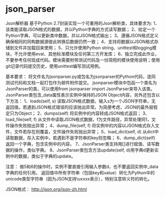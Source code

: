 # json_parser
Json解析器
基于Python 2.7封装实现一个可重用的Json解析类，具体要求为:
    1、该类能读取JSON格式的数据，并以Python字典的方式读写数据；
    2、给定一个Python字典，可以更新类中数据，并以JSON格式输出；
    3、遵循JSON格式定义确保相同的同构数据源彼此转换后数据仍然一致；
    4、支持将数据以JSON格式存储到文件并加载回来使用；
    5、只允许使用Python string、unittest和logging模块，不允许使用eval、其他标准模块及任何第三方开发库；
    6、独立完成此作业，不要参考任何现成代码。模块需要附带测试代码及一份简短的模块使用说明；使用git记录代码提交历史，使用unittest编写测试用例。

基本要求：
将文件名为jsonparser.py或包名为jsonparser的Python代码，连同测试代码和文档一起打包作为邮件附件提交。
jsonparser模块中包函一个类名为JsonParser的类，可以使用from jsonparser import JsonParser来导入该类。JsonParser类包含_data属性表示实例中保持的JSON Object内容，另外还包含以下方法：
    1、loads(self, s) 读取JSON格式数据，输入s为一个JSON字符串，无返回值。若遇到JSON格式错误的应该抛出异常。为简便考虑，JSON的最外层假定只为Object；
    2、dumps(self) 将实例中的内容转成JSON格式返回；
    3、load_file(self, f) 从文件中读取JSON格式数据，f为文件路径，异常处理同1，文件操作失败抛出异常；
    4、dump_file(self, f) 将实例中的内容以JSON格式存入文件，文件若存在则覆盖，文件操作失败抛出异常；
    5、load_dict(self, d) 从dict中读取数据，存入实例中，若遇到不是字符串的key则忽略；
    6、dump_dict(self) 返回一个字典，包含实例中的内容。
    7、JsonParser类支持用[]进行赋值、读写数据的操作，类似字典。
    8、JsonParser类包含方法update(self, d)用字典d更新实例中的数据，类似于字典的update。

注意：
做5和6的操作时，实例不要直接引用输入参数d，也不要返回实例中_data字典的任何引用。
返回值中所有字符串（包括key和value）转化为Python中的unicode类型字符串（因为JSON支持\uxxxx表示），特别注意转义符的转化。


JSON格式：
http://json.org/json-zh.html
